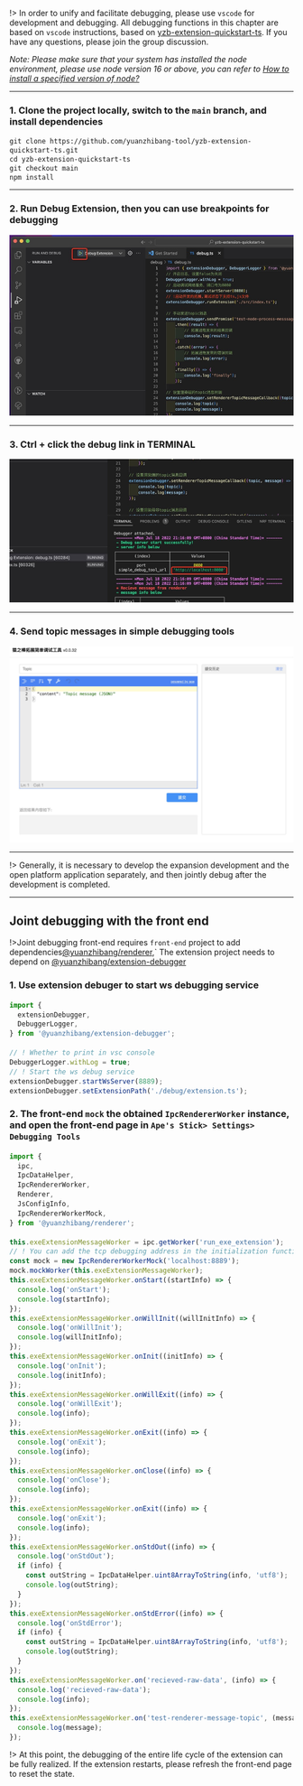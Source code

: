 !> In order to unify and facilitate debugging, please use `vscode` for development and debugging. All debugging functions in this chapter are based on `vscode` instructions, based on <a href="https://github.com/yuanzhibang-tool/yzb- extension-quickstart-ts.git" target="_blank">yzb-extension-quickstart-ts</a>. If you have any questions, please join the group discussion.

_Note: Please make sure that your system has installed the node environment, please use node version 16 or above, you can refer to [How to install a specified version of node?](/#/question/how-to-install-node-version-specified ':ignore')_

---

### 1. Clone the project locally, switch to the `main` branch, and install dependencies

```shell
git clone https://github.com/yuanzhibang-tool/yzb-extension-quickstart-ts.git
cd yzb-extension-quickstart-ts
git checkout main
npm install
```

---

### 2. Run Debug Extension, then you can use breakpoints for debugging

![Run Debug Extension](../images/1658150046021.jpg ':size=500')

---

### 3. Ctrl + click the debug link in TERMINAL

![Run Debug Extension](../images/1658150204383.jpg ':size=500')

---

### 4. Send topic messages in simple debugging tools

![Send topic message in Simple Debug Tool](../images/20220718211945.jpg ':size=500')

---

!> Generally, it is necessary to develop the expansion development and the open platform application separately, and then jointly debug after the development is completed.

---

## Joint debugging with the front end

!>Joint debugging front-end requires `front-end` project to add dependencies<a href="https://www.npmjs.com/package/@yuanzhibang/renderer" target="_blank">@yuanzhibang/renderer</a>,` The extension project needs to depend on <a href="https://www.npmjs.com/package/@yuanzhibang/extension-debugger" target="_blank">@yuanzhibang/extension-debugger</a>

### 1. Use extension debuger to start ws debugging service

```javascript
import {
  extensionDebugger,
  DebuggerLogger,
} from '@yuanzhibang/extension-debugger';

// ! Whether to print in vsc console
DebuggerLogger.withLog = true;
// ! Start the ws debug service
extensionDebugger.startWsServer(8889);
extensionDebugger.setExtensionPath('./debug/extension.ts');
```

### 2. The front-end `mock` the obtained `IpcRendererWorker` instance, and open the front-end page in `Ape's Stick> Settings> Debugging Tools`

```javascript
import {
  ipc,
  IpcDataHelper,
  IpcRendererWorker,
  Renderer,
  JsConfigInfo,
  IpcRendererWorkerMock,
} from '@yuanzhibang/renderer';

this.exeExtensionMessageWorker = ipc.getWorker('run_exe_extension');
// ! You can add the tcp debugging address in the initialization function, the default is localhost:8889, which supports LAN and remote debugging addresses
const mock = new IpcRendererWorkerMock('localhost:8889');
mock.mockWorker(this.exeExtensionMessageWorker);
this.exeExtensionMessageWorker.onStart((startInfo) => {
  console.log('onStart');
  console.log(startInfo);
});
this.exeExtensionMessageWorker.onWillInit((willInitInfo) => {
  console.log('onWillInit');
  console.log(willInitInfo);
});
this.exeExtensionMessageWorker.onInit((initInfo) => {
  console.log('onInit');
  console.log(initInfo);
});
this.exeExtensionMessageWorker.onWillExit((info) => {
  console.log('onWillExit');
  console.log(info);
});
this.exeExtensionMessageWorker.onExit((info) => {
  console.log('onExit');
  console.log(info);
});
this.exeExtensionMessageWorker.onClose((info) => {
  console.log('onClose');
  console.log(info);
});
this.exeExtensionMessageWorker.onExit((info) => {
  console.log('onExit');
  console.log(info);
});
this.exeExtensionMessageWorker.onStdOut((info) => {
  console.log('onStdOut');
  if (info) {
    const outString = IpcDataHelper.uint8ArrayToString(info, 'utf8');
    console.log(outString);
  }
});
this.exeExtensionMessageWorker.onStdError((info) => {
  console.log('onStdError');
  if (info) {
    const outString = IpcDataHelper.uint8ArrayToString(info, 'utf8');
    console.log(outString);
  }
});
this.exeExtensionMessageWorker.on('recieved-raw-data', (info) => {
  console.log('recieved-raw-data');
  console.log(info);
});
this.exeExtensionMessageWorker.on('test-renderer-message-topic', (message) => {
  console.log(message);
});
```

!> At this point, the debugging of the entire life cycle of the extension can be fully realized. If the extension restarts, please refresh the front-end page to reset the state.
